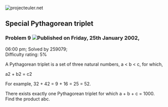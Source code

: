 ![projecteuler.net](images/print_page_logo.png)

## Special Pythagorean triplet

### Problem 9 ![](images/icon_info.png)Published on Friday, 25th January 2002,
06:00 pm; Solved by 259079;  
Difficulty rating: 5%

A Pythagorean triplet is a set of three natural numbers, a &lt; b &lt; c, for
which,

a2 \+ b2 = c2

For example, 32 \+ 42 = 9 + 16 = 25 = 52.

There exists exactly one Pythagorean triplet for which a \+ b \+ c = 1000.  
Find the product abc.

  
  

